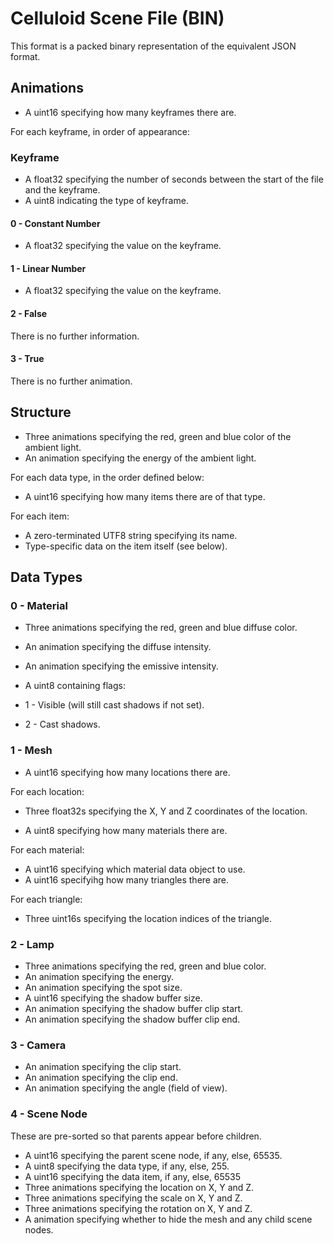 # Celluloid Scene File (BIN)

This format is a packed binary representation of the equivalent JSON format.

## Animations

- A uint16 specifying how many keyframes there are.

For each keyframe, in order of appearance:

### Keyframe

- A float32 specifying the number of seconds between the start of the file and
  the keyframe.
- A uint8 indicating the type of keyframe.

#### 0 - Constant Number

- A float32 specifying the value on the keyframe.

#### 1 - Linear Number

- A float32 specifying the value on the keyframe.

#### 2 - False

There is no further information.

#### 3 - True

There is no further animation.

## Structure

- Three animations specifying the red, green and blue color of the ambient 
  light.
- An animation specifying the energy of the ambient light.

For each data type, in the order defined below:

- A uint16 specifying how many items there are of that type.

For each item:

- A zero-terminated UTF8 string specifying its name.
- Type-specific data on the item itself (see below).

## Data Types

### 0 - Material

- Three animations specifying the red, green and blue diffuse color.
- An animation specifying the diffuse intensity.
- An animation specifying the emissive intensity.
- A uint8 containing flags:

- 1 - Visible (will still cast shadows if not set).
- 2 - Cast shadows.

### 1 - Mesh

- A uint16 specifying how many locations there are.

For each location:
- Three float32s specifying the X, Y and Z coordinates of the location.

- A uint8 specifying how many materials there are.

For each material:

- A uint16 specifying which material data object to use.
- A uint16 specifyihg how many triangles there are.

For each triangle:

- Three uint16s specifying the location indices of the triangle.

### 2 - Lamp

- Three animations specifying the red, green and blue color.
- An animation specifying the energy.
- An animation specifying the spot size.
- A uint16 specifying the shadow buffer size.
- An animation specifying the shadow buffer clip start.
- An animation specifying the shadow buffer clip end.

### 3 - Camera

- An animation specifying the clip start.
- An animation specifying the clip end.
- An animation specifying the angle (field of view).

### 4 - Scene Node

These are pre-sorted so that parents appear before children.

- A uint16 specifying the parent scene node, if any, else, 65535.
- A uint8 specifying the data type, if any, else, 255.
- A uint16 specifying the data item, if any, else, 65535
- Three animations specifying the location on X, Y and Z.
- Three animations specifying the scale on X, Y and Z.
- Three animations specifying the rotation on X, Y and Z.
- A animation specifying whether to hide the mesh and any child scene nodes.